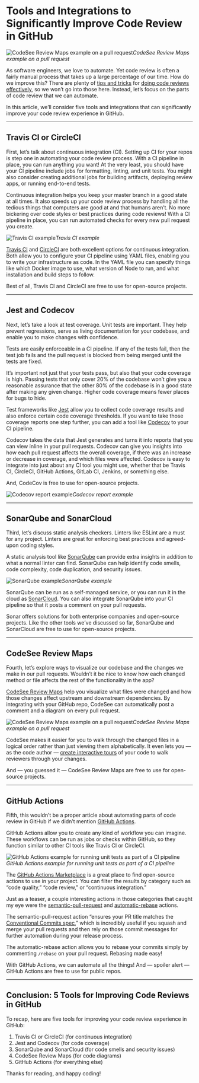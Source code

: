 # Tools and Integrations to Significantly Improve Code Review in GitHub

![CodeSee Review Maps example on a pull request](https://cdn-images-1.medium.com/max/3200/0*MTiO-R31BScczOg5)*CodeSee Review Maps example on a pull request*

As software engineers, we love to automate. Yet code review is often a fairly manual process that takes up a large percentage of our time. How do we improve this? There are plenty of [tips and tricks](https://betterprogramming.pub/7-ways-to-dramatically-reduce-your-time-in-code-review-febe05e9f38c) for [doing code reviews effectively](https://google.github.io/eng-practices/review/), so we won’t go into those here. Instead, let’s focus on the parts of code review that we can automate.

In this article, we’ll consider five tools and integrations that can significantly improve your code review experience in GitHub.

---

## Travis CI or CircleCI

First, let’s talk about continuous integration (CI). Setting up CI for your repos is step one in automating your code review process. With a CI pipeline in place, you can run anything you want! At the very least, you should have your CI pipeline include jobs for formatting, linting, and unit tests. You might also consider creating additional jobs for building artifacts, deploying review apps, or running end-to-end tests.

Continuous integration helps you keep your master branch in a good state at all times. It also speeds up your code review process by handling all the tedious things that computers are good at and that humans aren’t. No more bickering over code styles or best practices during code reviews! With a CI pipeline in place, you can run automated checks for every new pull request you create.

![Travis CI example](https://cdn-images-1.medium.com/max/3200/0*ujESnycSU7a7clzD)*Travis CI example*

[Travis CI](https://www.travis-ci.com/) and [CircleCI](https://circleci.com/) are both excellent options for continuous integration. Both allow you to configure your CI pipeline using YAML files, enabling you to write your infrastructure as code. In the YAML file you can specify things like which Docker image to use, what version of Node to run, and what installation and build steps to follow.

Best of all, Travis CI and CircleCI are free to use for open-source projects.

---

## Jest and Codecov

Next, let’s take a look at test coverage. Unit tests are important. They help prevent regressions, serve as living documentation for your codebase, and enable you to make changes with confidence.

Tests are easily enforceable in a CI pipeline. If any of the tests fail, then the test job fails and the pull request is blocked from being merged until the tests are fixed.

It’s important not just that your tests pass, but also that your code coverage is high. Passing tests that only cover 20% of the codebase won’t give you a reasonable assurance that the other 80% of the codebase is in a good state after making any given change. Higher code coverage means fewer places for bugs to hide.

Test frameworks like [Jest](https://jestjs.io/) allow you to collect code coverage results and also enforce certain code coverage thresholds. If you want to take those coverage reports one step further, you can add a tool like [Codecov](https://about.codecov.io/) to your CI pipeline.

Codecov takes the data that Jest generates and turns it into reports that you can view inline in your pull requests. Codecov can give you insights into how each pull request affects the overall coverage, if there was an increase or decrease in coverage, and which files were affected. Codecov is easy to integrate into just about any CI tool you might use, whether that be Travis CI, CircleCI, GitHub Actions, GitLab CI, Jenkins, or something else.

And, CodeCov is free to use for open-source projects.

![Codecov report example](https://cdn-images-1.medium.com/max/3200/0*FAVU1W67gdD7SyBs)*Codecov report example*

---

## SonarQube and SonarCloud

Third, let’s discuss static analysis checkers. Linters like ESLint are a must for any project. Linters are great for enforcing best practices and agreed-upon coding styles.

A static analysis tool like [SonarQube](https://www.sonarsource.com/products/sonarqube/) can provide extra insights in addition to what a normal linter can find. SonarQube can help identify code smells, code complexity, code duplication, and security issues.

![SonarQube example](https://cdn-images-1.medium.com/max/2182/0*fXJfN_smXmMtPsZ3)*SonarQube example*

SonarQube can be run as a self-managed service, or you can run it in the cloud as [SonarCloud](https://www.sonarsource.com/products/sonarcloud/). You can also integrate SonarQube into your CI pipeline so that it posts a comment on your pull requests.

Sonar offers solutions for both enterprise companies and open-source projects. Like the other tools we’ve discussed so far, SonarQube and SonarCloud are free to use for open-source projects.

---

## CodeSee Review Maps

Fourth, let’s explore ways to visualize our codebase and the changes we make in our pull requests. Wouldn’t it be nice to know how each changed method or file affects the rest of the functionality in the app?

[CodeSee Review Maps](https://www.codesee.io/code-reviews) help you visualize what files were changed and how those changes affect upstream and downstream dependencies. By integrating with your GitHub repo, CodeSee can automatically post a comment and a diagram on every pull request.

![CodeSee Review Maps example on a pull request](https://cdn-images-1.medium.com/max/3200/0*MTiO-R31BScczOg5)*CodeSee Review Maps example on a pull request*

CodeSee makes it easier for you to walk through the changed files in a logical order rather than just viewing them alphabetically. It even lets you — as the code author — [create interactive tours](https://app.codesee.io/maps/review/github/Codesee-io/oss-port/pr/244?_ga=2.26313149.1847448165.1658437521-1515474781.1650061133) of your code to walk reviewers through your changes.

And — you guessed it — CodeSee Review Maps are free to use for open-source projects.

---

## GitHub Actions

Fifth, this wouldn’t be a proper article about automating parts of code review in GitHub if we didn’t mention [GitHub Actions](https://github.com/features/actions).

GitHub Actions allow you to create any kind of workflow you can imagine. These workflows can be run as jobs or checks within GitHub, so they function similar to other CI tools like Travis CI or CircleCI.

![GitHub Actions example for running unit tests as part of a CI pipeline](https://cdn-images-1.medium.com/max/3200/0*4DYrCSSIJC3uHZyp)*GitHub Actions example for running unit tests as part of a CI pipeline*

The [GitHub Actions Marketplace](https://github.com/marketplace?type=actions&query=sort%3Apopularity-desc+) is a great place to find open-source actions to use in your project. You can filter the results by category such as “code quality,” “code review,” or “continuous integration.”

Just as a teaser, a couple interesting actions in those categories that caught my eye were the [semantic-pull-request](https://github.com/marketplace/actions/semantic-pull-request) and [automatic-rebase](https://github.com/marketplace/actions/automatic-rebase) actions.

The semantic-pull-request action “ensures your PR title matches the [Conventional Commits spec](https://www.conventionalcommits.org/),” which is incredibly useful if you squash and merge your pull requests and then rely on those commit messages for further automation during your release process.

The automatic-rebase action allows you to rebase your commits simply by commenting `/rebase` on your pull request. Rebasing made easy!

With GitHub Actions, we can automate all the things! And — spoiler alert — GitHub Actions are free to use for public repos.

---

## Conclusion: 5 Tools for Improving Code Reviews in GitHub

To recap, here are five tools for improving your code review experience in GitHub:

1. Travis CI or CircleCI (for continuous integration)
2. Jest and Codecov (for code coverage)
3. SonarQube and SonarCloud (for code smells and security issues)
4. CodeSee Review Maps (for code diagrams)
5. GitHub Actions (for everything else)

Thanks for reading, and happy coding!
